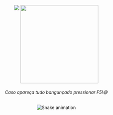 <div align="center">
<!--stats-->
<picture>
<source
  srcset="https://github-readme-stats.vercel.app/api?username=Marcos-Auguusto&show_icons=true&title_color=C3D1D9&text_color=7A8490&icon_color=3572A5&bg_color=0D1117&hide_border=true&locale=pt-br&disable_animations=true"
  media="(prefers-color-scheme: dark)"
/>
<img align="top" src="https://github-readme-stats.vercel.app/api?username=anuraghazra&show_icons=true" />
</picture>

<!--most usad languages-->
<picture>
<source
  srcset="https://github-readme-stats.vercel.app/api/top-langs/?username=Marcos-Auguusto&title_color=C3D1D9&text_color=7A8490&bg_color=0D1117&hide_border=true&locale=pt-br&disable_animations=true"
  media="(prefers-color-scheme: dark)"
/>
<img align="top" src="https://github.com/anuraghazra/github-readme-stats" width="250"/>
</picture>
</div>

<div align="center">
<h6>Caso apareça tudo bangunçado pressionar F5!😅</h6>
</div>

<div align="center">
<!--snake-->

  ![Snake animation](https://github.com/Marcos-Auguusto/Marcos-Auguusto/blob/output/github-contribution-grid-snake.svg)

</div>


